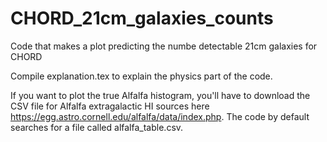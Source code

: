 # CHORD_21cm_galaxies_counts
Code that makes a plot predicting the numbe detectable 21cm galaxies for CHORD

Compile explanation.tex to explain the physics part of the code.

If you want to plot the true Alfalfa histogram, you'll have to download the CSV file for Alfalfa extragalactic HI sources here https://egg.astro.cornell.edu/alfalfa/data/index.php. The code by default searches for a file called alfalfa_table.csv.
